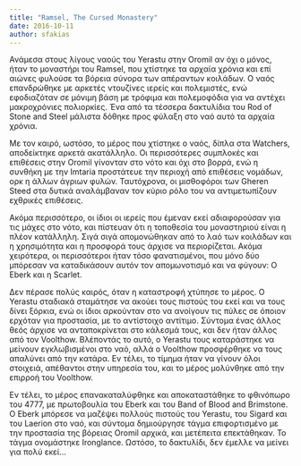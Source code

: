 ```yaml
---
title: "Ramsel, The Cursed Monastery"
date: 2016-10-11
author: sfakias
---
```


Ανάμεσα στους λίγους ναούς του Yerastu στην Oromil αν όχι ο μόνος, ήταν το
μοναστήρι του Ramsel, που χτίστηκε τα αρχαία χρόνια και επί αιώνες φυλούσε τα
βόρεια σύνορα των απέραντων κοιλάδων. Ο ναός επανδρώθηκε με αρκετές ντουζίνες
ιερείς και πολεμιστές, ενώ εφοδιαζόταν σε μόνιμη βάση με τρόφιμα και
πολεμοφόδια για να αντέχει μακροχρόνιες πολιορκίες. Ένα από τα τέσσερα
δακτυλίδια του Rod of Stone and Steel μάλιστα δόθηκε προς φύλαξη στο ναό αυτό
τα αρχαία χρόνια.

Με τον καιρό, ωστόσο, το μέρος που χτίστηκε ο ναός, δίπλα στα Watchers,
αποδείκτηκε αρκετά ακατάλληλο.  Οι περισσότερες συμπλοκές και επιθέσεις στην
Oromil γίνονταν στο νότο και όχι στο βορρά, ενώ η συνθήκη με την Imtaria
προστάτευε την περιοχή από επιθέσεις νομάδων, ορκ η άλλων άγριων φυλών.
Ταυτόχρονα, οι μισθοφόροι των Gheren Steed στα δυτικά αναλάμβαναν τον κύριο
ρόλο του να αντιμετωπίζουν εχθρικές επιθέσεις.

Ακόμα περισσότερο, οι ίδιοι οι ιερείς που έμεναν εκεί αδιαφορούσαν για τις
μάχες στο νότο, και πίστευαν ότι η τοποθεσία του μοναστηριού είναι η πλέον
κατάλληλη. Σιγά σιγά απομονώθηκαν από το λαό των κοιλάδων και η χρησιμότητα
και η προσφορά τους άρχισε να περιορίζεται. Ακόμα χειρότερα, οι περισσότεροι
ήταν τόσο φανατισμένοι, που μόνο δύο μπόρεσαν να καταδικάσουν αυτόν τον
απομωνοτισμό και να φύγουν: O Eberk και η Scarlet.

Δεν πέρασε πολύς καιρός, όταν η καταστροφή χτύπησε το μέρος. Ο Yerastu
σταδιακά σταμάτησε να ακούει τους πιστούς του εκεί και να τους δίνει ξόρκια,
ενώ οι ίδιοι αρκούνταν στο να ανοίγουν τις πύλες σε όποιον ερχόταν για
προστασία, με το αντίστοιχο αντίτιμο. Σύντομα ένας άλλος θεός άρχισε να
ανταποκρίνεται στο κάλεσμά τους, και δεν ήταν άλλος από τον Voolthow.
Βλέποντάς το αυτό, ο Yerastu τους καταράστηκε να μείνουν εγκλωβισμένοι στο
ναό, αλλά ο Voolthow προσφέρθηκε να τους απαλύνει από την κατάρα. Εν τέλει, το
τίμημα ήταν να γίνουν όλοι στοιχειά, απέθαντοι στην υπηρεσία του, και το μέρος
μολύνθηκε από την επιρροή του Voolthow.

Εν τέλει, το μέρος επανακαταλύφθηκε και αποκαταστάθηκε το φθινόπωρο του 4777,
με πρωτοβουλία του Eberk και του Band of Blood and Brimstone. O Eberk μπόρεσε
να μαζέψει πολλούς πιστούς του Yerastu, του Sigard και του Laerion στο ναό,
και σύντομα δημιούργησε τάγμα επιφορτισμένο με την προστασία της βόρειας
Oromil αρχικά, και μετέπειτα επεκτάθηκαν. Το τάγμα ονομάστηκε Ironglance.
Ωστόσο, το δακτυλίδι, δεν έμελλε να μείνει για πολύ εκεί...

